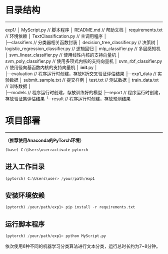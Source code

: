 # 目录结构

---

exp1/
│  MyScript.py                                                   //  脚本程序
│  README.md                                                  //  帮助文档
│  requirements.txt                                            //  环境依赖
│  TextClassification.py                                      //  主调用程序
│  
├─classifiers                                                      //  分类器相关函数封装
│      decision_tree_classifier.py                         //  决策树
│      logistic_regression_classifier.py                //  逻辑回归
│      mlp_classifier.py                                        //  多层感知机
│      svm_linear_classifier.py                             //  使用线性内核的支持向量机
│      svm_poly_classifier.py                               //  使用多项式内核的支持向量机
│      svm_rbf_classifier.py                                 //  使用径向基函数内核的支持向量机
│      __init__.py
│      
├─evaluation                                                    //  程序运行时创建，存放K折交叉验证评估结果
├─exp1_data                                                    //  实验数据
│      submit_sample.txt                                    //  提交样例
│      test.txt                                                      //  测试数据
│      train_data.txt                                            //  训练数据
│      
├─models                                                         //  程序运行时创建，存放训练好的模型
├─report                                                           //  程序运行时创建，存放验证集评估结果
└─result                                                            //  程序运行时创建，存放预测结果
# 项目部署

---

**（推荐使用Anaconda的PyTorch环境）**
```python
(base) C:\Users\user>activate pytorch
```
## 进入工作目录
```python
(pytorch) C:\Users\user> /your/path/exp1
```
## 安装环境依赖
```python
(pytorch) /your/path/exp1> pip install -r requirements.txt
```
## 运行脚本程序
```python
(pytorch) /your/path/exp1> python MyScript.py
```
依次使用6种不同的机器学习分类算法进行文本分类，运行总时长约为7~8分钟。

